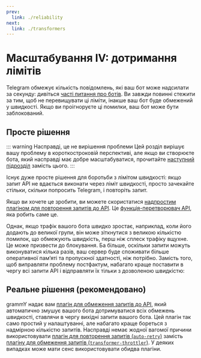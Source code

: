 ```yaml
---
prev:
  link: ./reliability
next:
  link: ./transformers
---
```


# Масштабування IV: дотримання лімітів

Telegram обмежує кількість повідомлень, які ваш бот може надсилати за секунду: дивіться [часті питання про ботів](https://core.telegram.org/bots/faq#my-bot-is-hitting-limits-how-do-i-avoid-this).
Ви завжди повинні стежити за тим, щоб не перевищувати ці ліміти, інакше ваш бот буде обмежений у швидкості.
Якщо ви проігноруєте ці помилки, ваш бот може бути заблокований.

## Просте рішення

::: warning Насправді, це не вирішення проблеми
Цей розділ вирішує вашу проблему в короткостроковій перспективі, але якщо ви створюєте бота, який насправді має добре масштабуватися, прочитайте [наступний підрозділ](#реальне-рішення-рекомендовано) замість цього.
:::

Існує дуже просте рішення для боротьби з лімітом швидкості: якщо запит API не вдається виконати через ліміт швидкості, просто зачекайте стільки, скільки попросить Telegram, і повторіть запит.

Якщо ви хочете це зробити, ви можете скористатися [надпростим плагіном для повторення запитів до API](../plugins/auto-retry).
Це [функція-перетворювач API](./transformers), яка робить саме це.

Однак, якщо трафік вашого бота швидко зростає, наприклад, коли його додають до великої групи, він може зіткнутися з великою кількістю помилок, що обмежують швидкість, перш ніж сплеск трафіку вщухне.
Це може призвести до блокування.
Ба більше, оскільки запити можуть виконуватися кілька разів, ваш сервер буде споживати більше оперативної памʼяті та пропускної здатності, ніж потрібно.
Замість того, щоб виправляти проблему постфактум, набагато краще поставити в чергу всі запити API і відправляти їх тільки з дозволеною швидкістю:

## Реальне рішення (рекомендовано)

grammY надає вам [плагін для обмеження запитів до API](../plugins/transformer-throttler), який автоматично змушує вашого бота дотримуватися всіх обмежень швидкості, ставлячи в чергу вихідні запити вашого бота.
Цей плагін так само простий у налаштуванні, але набагато краще бореться з надмірною кількістю запитів.
Насправді немає жодної вагомої причини використовувати [плагін для повторення запитів (`auto-retry`)](../plugins/auto-retry) замість [плагіну для обмеження запитів (`transformer-throttler`)](../plugins/transformer-throttler).
У деяких випадках може мати сенс використовувати обидва плагіни.
